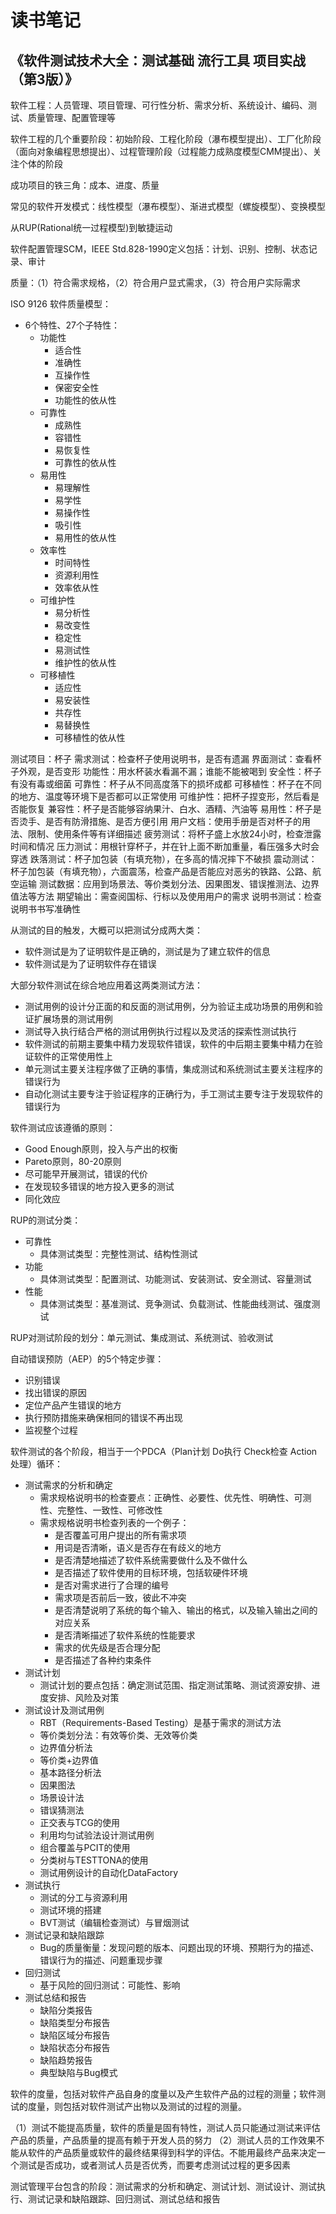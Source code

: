 # 读书笔记

## 《软件测试技术大全：测试基础 流行工具 项目实战（第3版）》 

软件工程：人员管理、项目管理、可行性分析、需求分析、系统设计、编码、测试、质量管理、配置管理等

软件工程的几个重要阶段：初始阶段、工程化阶段（瀑布模型提出）、工厂化阶段（面向对象编程思想提出）、过程管理阶段（过程能力成熟度模型CMM提出）、关注个体的阶段

成功项目的铁三角：成本、进度、质量

常见的软件开发模式：线性模型（瀑布模型）、渐进式模型（螺旋模型）、变换模型

从RUP(Rational统一过程模型)到敏捷运动

软件配置管理SCM，IEEE Std.828-1990定义包括：计划、识别、控制、状态记录、审计

质量：（1）符合需求规格，（2）符合用户显式需求，（3）符合用户实际需求

ISO 9126 软件质量模型：

- 6个特性、27个子特性： 
  - 功能性
    - 适合性
    - 准确性
    - 互操作性
    - 保密安全性
    - 功能性的依从性
  - 可靠性
    - 成熟性
    - 容错性
    - 易恢复性
    - 可靠性的依从性
  - 易用性
    - 易理解性
    - 易学性
    - 易操作性
    - 吸引性
    - 易用性的依从性
  - 效率性
    - 时间特性
    - 资源利用性
    - 效率依从性
  - 可维护性
    - 易分析性
    - 易改变性
    - 稳定性
    - 易测试性
    - 维护性的依从性
  - 可移植性
    - 适应性
    - 易安装性
    - 共存性
    - 易替换性
    - 可移植性的依从性

测试项目：杯子
需求测试：检查杯子使用说明书，是否有遗漏
界面测试：查看杯子外观，是否变形
功能性：用水杯装水看漏不漏；谁能不能被喝到
安全性：杯子有没有毒或细菌
可靠性：杯子从不同高度落下的损坏成都
可移植性：杯子在不同的地方、温度等环境下是否都可以正常使用
可维护性：把杯子捏变形，然后看是否能恢复
兼容性：杯子是否能够容纳果汁、白水、酒精、汽油等
易用性：杯子是否烫手、是否有防滑措施、是否方便引用
用户文档：使用手册是否对杯子的用法、限制、使用条件等有详细描述
疲劳测试：将杯子盛上水放24小时，检查泄露时间和情况
压力测试：用根针穿杯子，并在针上面不断加重量，看压强多大时会穿透
跌落测试：杯子加包装（有填充物），在多高的情况摔下不破损
震动测试：杯子加包装（有填充物），六面震荡，检查产品是否能应对恶劣的铁路、公路、航空运输
测试数据：应用到场景法、等价类划分法、因果图发、错误推测法、边界值法等方法
期望输出：需查阅国标、行标以及使用用户的需求
说明书测试：检查说明书书写准确性

从测试的目的触发，大概可以把测试分成两大类：

- 软件测试是为了证明软件是正确的，测试是为了建立软件的信息
- 软件测试是为了证明软件存在错误

大部分软件测试在综合地应用着这两类测试方法：

- 测试用例的设计分正面的和反面的测试用例，分为验证主成功场景的用例和验证扩展场景的测试用例
- 测试导入执行结合严格的测试用例执行过程以及灵活的探索性测试执行
- 软件测试的前期主要集中精力发现软件错误，软件的中后期主要集中精力在验证软件的正常使用性上
- 单元测试主要关注程序做了正确的事情，集成测试和系统测试主要关注程序的错误行为
- 自动化测试主要专注于验证程序的正确行为，手工测试主要专注于发现软件的错误行为

软件测试应该遵循的原则：

- Good Enough原则，投入与产出的权衡
- Pareto原则，80-20原则
- 尽可能早开展测试，错误的代价
- 在发现较多错误的地方投入更多的测试
- 同化效应

RUP的测试分类：

- 可靠性
  - 具体测试类型：完整性测试、结构性测试
- 功能
  - 具体测试类型：配置测试、功能测试、安装测试、安全测试、容量测试
- 性能
  - 具体测试类型：基准测试、竞争测试、负载测试、性能曲线测试、强度测试
  
RUP对测试阶段的划分：单元测试、集成测试、系统测试、验收测试

自动错误预防（AEP）的5个特定步骤：

- 识别错误
- 找出错误的原因
- 定位产品产生错误的地方
- 执行预防措施来确保相同的错误不再出现
- 监视整个过程

软件测试的各个阶段，相当于一个PDCA（Plan计划 Do执行 Check检查 Action处理）循环：

- 测试需求的分析和确定
  - 需求规格说明书的检查要点：正确性、必要性、优先性、明确性、可测性、完整性、一致性、可修改性
  - 需求规格说明书检查列表的一个例子：
    - 是否覆盖可用户提出的所有需求项
    - 用词是否清晰，语义是否存在有歧义的地方
    - 是否清楚地描述了软件系统需要做什么及不做什么
    - 是否描述了软件使用的目标环境，包括软硬件环境
    - 是否对需求进行了合理的编号
    - 需求项是否前后一致，彼此不冲突
    - 是否清楚说明了系统的每个输入、输出的格式，以及输入输出之间的对应关系
    - 是否清晰描述了软件系统的性能要求
    - 需求的优先级是否合理分配
    - 是否描述了各种约束条件
- 测试计划
  - 测试计划的要点包括：确定测试范围、指定测试策略、测试资源安排、进度安排、风险及对策
- 测试设计及测试用例
  - RBT（Requirements-Based Testing）是基于需求的测试方法
  - 等价类划分法：有效等价类、无效等价类
  - 边界值分析法
  - 等价类+边界值
  - 基本路径分析法
  - 因果图法
  - 场景设计法
  - 错误猜测法
  - 正交表与TCG的使用
  - 利用均匀试验法设计测试用例
  - 组合覆盖与PCIT的使用
  - 分类树与TESTTONA的使用
  - 测试用例设计的自动化DataFactory
- 测试执行
  - 测试的分工与资源利用
  - 测试环境的搭建
  - BVT测试（编辑检查测试）与冒烟测试
- 测试记录和缺陷跟踪
  - Bug的质量衡量：发现问题的版本、问题出现的环境、预期行为的描述、错误行为的描述、问题重现步骤
- 回归测试
  - 基于风险的回归测试：可能性、影响
- 测试总结和报告
  - 缺陷分类报告
  - 缺陷类型分布报告
  - 缺陷区域分布报告
  - 缺陷状态分布报告
  - 缺陷趋势报告
  - 典型缺陷与Bug模式

软件的度量，包括对软件产品自身的度量以及产生软件产品的过程的测量；软件测试的度量，则包括对软件测试产出物以及测试的过程的测量。

（1）测试不能提高质量，软件的质量是固有特性，测试人员只能通过测试来评估产品的质量，产品质量的提高有赖于开发人员的努力
（2）测试人员的工作效果不能从软件的产品质量或软件的最终结果得到科学的评估。不能用最终产品来决定一个测试是否成功，或者测试人员是否优秀，而要考虑测试过程的更多因素

测试管理平台包含的阶段：测试需求的分析和确定、测试计划、测试设计、测试执行、测试记录和缺陷跟踪、回归测试、测试总结和报告







